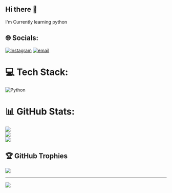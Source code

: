 ## Hi there 👋

I'm Currently learning python



## 🌐 Socials:
[![Instagram](https://img.shields.io/badge/Instagram-%23E4405F.svg?logo=Instagram&logoColor=white)](https://instagram.com/gowtham_515_) [![email](https://img.shields.io/badge/Email-D14836?logo=gmail&logoColor=white)](mailto:gowtham98455@gmail.com) 

# 💻 Tech Stack:
![Python](https://img.shields.io/badge/python-3670A0?style=for-the-badge&logo=python&logoColor=ffdd54)
# 📊 GitHub Stats:
![](https://github-readme-stats.vercel.app/api?username=gowtham350&theme=tokyonight&hide_border=false&include_all_commits=true&count_private=true)<br/>
![](https://nirzak-streak-stats.vercel.app/?user=gowtham350&theme=tokyonight&hide_border=false)<br/>
![](https://github-readme-stats.vercel.app/api/top-langs/?username=gowtham350&theme=tokyonight&hide_border=false&include_all_commits=true&count_private=true&layout=compact)

## 🏆 GitHub Trophies
![](https://github-profile-trophy.vercel.app/?username=gowtham350&theme=radical&no-frame=false&no-bg=true&margin-w=4)

---
[![](https://visitcount.itsvg.in/api?id=gowtham350&icon=0&color=0)](https://visitcount.itsvg.in)

<!-- Proudly created with GPRM ( https://gprm.itsvg.in ) -->

